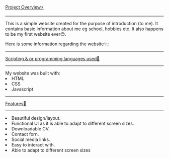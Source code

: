 <u>Project Overview⚡</u>
<hr>
<p>This is a simple website created for the purpose of introduction (to me). It contains basic information about me eg school, hobbies etc. It also happens to be my first website ever😊.</p>
<p>Here is some information regarding the website✨;</p>
<hr>
<u>Scripting & or programming languages used🔧</u>
<hr>
My website was built with:
<li> HTML     </li>
<li> CSS       </li>
<li> Javascript </li>
<hr>
<u>Features📄</u>
<hr>
 <li>Beautiful design/layout.</li>
 <li>Functional UI as it is able to adapt to different screen sizes.</li>
 <li>Downloadable CV.</li>
 <li>Contact forn.</li>
 <li>Social media links.</li>
 <li>Easy to interact with.</li>
 <li>Able to adapt to different screen sizes</li>
